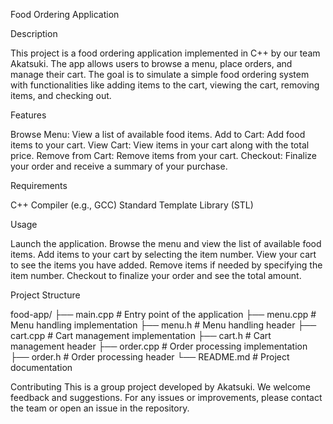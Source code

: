 Food Ordering Application

Description

This project is a food ordering application implemented in C++ by our team Akatsuki. The app allows users to browse a menu, place orders, and manage their cart. The goal is to simulate a simple food ordering system with functionalities like adding items to the cart, viewing the cart, removing items, and checking out.

Features

Browse Menu: View a list of available food items.
Add to Cart: Add food items to your cart.
View Cart: View items in your cart along with the total price.
Remove from Cart: Remove items from your cart.
Checkout: Finalize your order and receive a summary of your purchase.

Requirements

C++ Compiler (e.g., GCC)
Standard Template Library (STL)

Usage

Launch the application.
Browse the menu and view the list of available food items.
Add items to your cart by selecting the item number.
View your cart to see the items you have added.
Remove items if needed by specifying the item number.
Checkout to finalize your order and see the total amount.

Project Structure

food-app/
├── main.cpp      # Entry point of the application
├── menu.cpp      # Menu handling implementation
├── menu.h        # Menu handling header
├── cart.cpp      # Cart management implementation
├── cart.h        # Cart management header
├── order.cpp     # Order processing implementation
├── order.h       # Order processing header
└── README.md     # Project documentation

Contributing
This is a group project developed by Akatsuki. We welcome feedback and suggestions. For any issues or improvements, please contact the team or open an issue in the repository.

